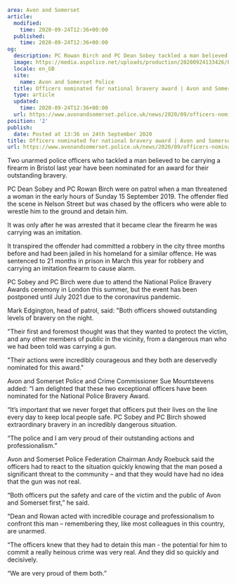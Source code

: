 ```yaml
area: Avon and Somerset
article:
  modified:
    time: 2020-09-24T12:36+00:00
  published:
    time: 2020-09-24T12:36+00:00
og:
  description: PC Rowan Birch and PC Dean Sobey tackled a man believed to be carrying a firearm in Bristol last year.
  image: https://media.aspolice.net/uploads/production/20200924133426/PC-Dean-Sobey-and-PC-Rowan-Birch-scaled.jpg
  locale: en_GB
  site:
    name: Avon and Somerset Police
  title: Officers nominated for national bravery award | Avon and Somerset Police
  type: article
  updated:
    time: 2020-09-24T12:36+00:00
  url: https://www.avonandsomerset.police.uk/news/2020/09/officers-nominated-for-national-bravery-award/
position: '2'
publish:
  date: Posted at 13:36 on 24th September 2020
title: Officers nominated for national bravery award | Avon and Somerset Police
url: https://www.avonandsomerset.police.uk/news/2020/09/officers-nominated-for-national-bravery-award/
```

Two unarmed police officers who tackled a man believed to be carrying a firearm in Bristol last year have been nominated for an award for their outstanding bravery.

PC Dean Sobey and PC Rowan Birch were on patrol when a man threatened a woman in the early hours of Sunday 15 September 2019. The offender fled the scene in Nelson Street but was chased by the officers who were able to wrestle him to the ground and detain him.

It was only after he was arrested that it became clear the firearm he was carrying was an imitation.

It transpired the offender had committed a robbery in the city three months before and had been jailed in his homeland for a similar offence. He was sentenced to 21 months in prison in March this year for robbery and carrying an imitation firearm to cause alarm.

PC Sobey and PC Birch were due to attend the National Police Bravery Awards ceremony in London this summer, but the event has been postponed until July 2021 due to the coronavirus pandemic.

Mark Edgington, head of patrol, said: "Both officers showed outstanding levels of bravery on the night.

"Their first and foremost thought was that they wanted to protect the victim, and any other members of public in the vicinity, from a dangerous man who we had been told was carrying a gun.

"Their actions were incredibly courageous and they both are deservedly nominated for this award."

Avon and Somerset Police and Crime Commissioner Sue Mountstevens added: “I am delighted that these two exceptional officers have been nominated for the National Police Bravery Award.

“It’s important that we never forget that officers put their lives on the line every day to keep local people safe. PC Sobey and PC Birch showed extraordinary bravery in an incredibly dangerous situation.

“The police and I am very proud of their outstanding actions and professionalism.”

Avon and Somerset Police Federation Chairman Andy Roebuck said the officers had to react to the situation quickly knowing that the man posed a significant threat to the community – and that they would have had no idea that the gun was not real.

“Both officers put the safety and care of the victim and the public of Avon and Somerset first,” he said.

“Dean and Rowan acted with incredible courage and professionalism to confront this man – remembering they, like most colleagues in this country, are unarmed.

“The officers knew that they had to detain this man - the potential for him to commit a really heinous crime was very real. And they did so quickly and decisively.

“We are very proud of them both.”
